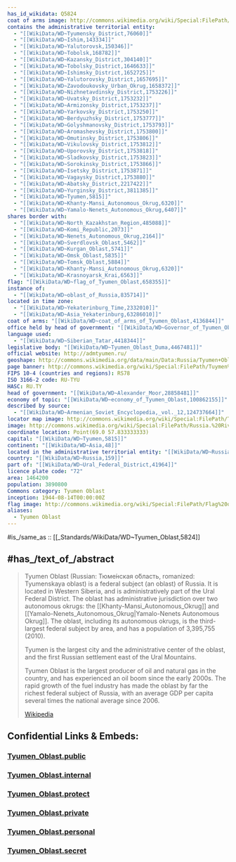 ```yaml
---
has_id_wikidata: Q5824
coat of arms image: http://commons.wikimedia.org/wiki/Special:FilePath/Coat%20of%20Arms%20of%20Tyumen%20Oblast.svg
contains the administrative territorial entity:
  - "[[WikiData/WD~Tyumensky_District,76060]]"
  - "[[WikiData/WD~Ishim,143334]]"
  - "[[WikiData/WD~Yalutorovsk,150346]]"
  - "[[WikiData/WD~Tobolsk,168782]]"
  - "[[WikiData/WD~Kazansky_District,304140]]"
  - "[[WikiData/WD~Tobolsky_District,1646633]]"
  - "[[WikiData/WD~Ishimsky_District,1652725]]"
  - "[[WikiData/WD~Yalutorovsky_District,1657695]]"
  - "[[WikiData/WD~Zavodoukovsky_Urban_Okrug,1658372]]"
  - "[[WikiData/WD~Nizhnetavdinsky_District,1753226]]"
  - "[[WikiData/WD~Uvatsky_District,1753232]]"
  - "[[WikiData/WD~Armizonsky_District,1753237]]"
  - "[[WikiData/WD~Yarkovsky_District,1753250]]"
  - "[[WikiData/WD~Berdyuzhsky_District,1753777]]"
  - "[[WikiData/WD~Golyshmanovsky_District,1753793]]"
  - "[[WikiData/WD~Aromashevsky_District,1753800]]"
  - "[[WikiData/WD~Omutinsky_District,1753806]]"
  - "[[WikiData/WD~Vikulovsky_District,1753812]]"
  - "[[WikiData/WD~Uporovsky_District,1753818]]"
  - "[[WikiData/WD~Sladkovsky_District,1753823]]"
  - "[[WikiData/WD~Sorokinsky_District,1753866]]"
  - "[[WikiData/WD~Isetsky_District,1753871]]"
  - "[[WikiData/WD~Vagaysky_District,1753880]]"
  - "[[WikiData/WD~Abatsky_District,2217422]]"
  - "[[WikiData/WD~Yurginsky_District,3811385]]"
  - "[[WikiData/WD~Tyumen,5815]]"
  - "[[WikiData/WD~Khanty-Mansi_Autonomous_Okrug,6320]]"
  - "[[WikiData/WD~Yamalo-Nenets_Autonomous_Okrug,6407]]"
shares border with:
  - "[[WikiData/WD~North_Kazakhstan_Region,485088]]"
  - "[[WikiData/WD~Komi_Republic,2073]]"
  - "[[WikiData/WD~Nenets_Autonomous_Okrug,2164]]"
  - "[[WikiData/WD~Sverdlovsk_Oblast,5462]]"
  - "[[WikiData/WD~Kurgan_Oblast,5741]]"
  - "[[WikiData/WD~Omsk_Oblast,5835]]"
  - "[[WikiData/WD~Tomsk_Oblast,5884]]"
  - "[[WikiData/WD~Khanty-Mansi_Autonomous_Okrug,6320]]"
  - "[[WikiData/WD~Krasnoyarsk_Krai,6563]]"
flag: "[[WikiData/WD~flag_of_Tyumen_Oblast,658355]]"
instance of:
  - "[[WikiData/WD~oblast_of_Russia,835714]]"
located in time zone:
  - "[[WikiData/WD~Yekaterinburg_Time,2332010]]"
  - "[[WikiData/WD~Asia_Yekaterinburg,63286010]]"
coat of arms: "[[WikiData/WD~coat_of_arms_of_Tyumen_Oblast,4136844]]"
office held by head of government: "[[WikiData/WD~Governor_of_Tyumen_Oblast,4151344]]"
language used:
  - "[[WikiData/WD~Siberian_Tatar,4418344]]"
legislative body: "[[WikiData/WD~Tyumen_Oblast_Duma,4467481]]"
official website: http://admtyumen.ru/
geoshape: http://commons.wikimedia.org/data/main/Data:Russia/Tyumen+Oblast.map
page banner: http://commons.wikimedia.org/wiki/Special:FilePath/Tuymen%20Oblast%20RU%20banner.JPG
FIPS 10-4 (countries and regions): RS78
ISO 3166-2 code: RU-TYU
HASC: RU.TY
head of government: "[[WikiData/WD~Alexander_Moor,28858481]]"
economy of topic: "[[WikiData/WD~economy_of_Tyumen_Oblast,100862155]]"
described by source:
  - "[[WikiData/WD~Armenian_Soviet_Encyclopedia,_vol._12,124737664]]"
locator map image: http://commons.wikimedia.org/wiki/Special:FilePath/Tyumen%20in%20Russia%20%28%2BKhanty-Mansi%20%2BYamalo-Nenets%20hatched%29.svg
image: http://commons.wikimedia.org/wiki/Special:FilePath/Russia.%20River%20Ishim.%20Siberia.%20%D0%A0%D0%B5%D0%BA%D0%B0%20%D0%98%D1%88%D0%B8%D0%BC.%20-%20panoramio.jpg
coordinate location: Point(69.0 57.833333333)
capital: "[[WikiData/WD~Tyumen,5815]]"
continent: "[[WikiData/WD~Asia,48]]"
located in the administrative territorial entity: "[[WikiData/WD~Russia,159]]"
country: "[[WikiData/WD~Russia,159]]"
part of: "[[WikiData/WD~Ural_Federal_District,41964]]"
licence plate code: "72"
area: 1464200
population: 3890800
Commons category: Tyumen Oblast
inception: 1944-08-14T00:00:00Z
flag image: http://commons.wikimedia.org/wiki/Special:FilePath/Flag%20of%20Tyumen%20Oblast.svg
aliases:
  - Tyumen Oblast
---
```


#is_/same_as :: [[_Standards/WikiData/WD~Tyumen_Oblast,5824]] 


## #has_/text_of_/abstract 

> Tyumen Oblast (Russian: Тюме́нская о́бласть, romanized: Tyumenskaya oblast) 
> is a federal subject (an oblast) of Russia. 
> It is located in Western Siberia, and is administratively part of the Ural Federal District. 
> The oblast has administrative jurisdiction over two autonomous okrugs: 
> the [[Khanty-Mansi_Autonomous_Okrug]] and [[Yamalo-Nenets_Autonomous_Okrug|Yamalo-Nenets Autonomous Okrug]]. 
> The oblast, including its autonomous okrugs, is the third-largest federal subject by area, 
> and has a population of 3,395,755 (2010).
>
> Tyumen is the largest city and the administrative center of the oblast, 
> and the first Russian settlement east of the Ural Mountains.
>
> Tyumen Oblast is the largest producer of oil and natural gas in the country, 
> and has experienced an oil boom since the early 2000s. 
> The rapid growth of the fuel industry has made the oblast by far the richest federal subject of Russia, 
> with an average GDP per capita several times the national average since 2006.
>
> [Wikipedia](https://en.wikipedia.org/wiki/Tyumen%20Oblast) 





## Confidential Links & Embeds: 

### [Tyumen_Oblast.public](/_public/\Earth\Continent\Europe\Europe~East\Russia\SiberiaTyumen_Oblast.public.md) 

### [Tyumen_Oblast.internal](/_internal/\Earth\Continent\Europe\Europe~East\Russia\SiberiaTyumen_Oblast.internal.md) 

### [Tyumen_Oblast.protect](/_protect/\Earth\Continent\Europe\Europe~East\Russia\SiberiaTyumen_Oblast.protect.md) 

### [Tyumen_Oblast.private](/_private/\Earth\Continent\Europe\Europe~East\Russia\SiberiaTyumen_Oblast.private.md) 

### [Tyumen_Oblast.personal](/_personal/\Earth\Continent\Europe\Europe~East\Russia\SiberiaTyumen_Oblast.personal.md) 

### [Tyumen_Oblast.secret](/_secret/\Earth\Continent\Europe\Europe~East\Russia\SiberiaTyumen_Oblast.secret.md)

